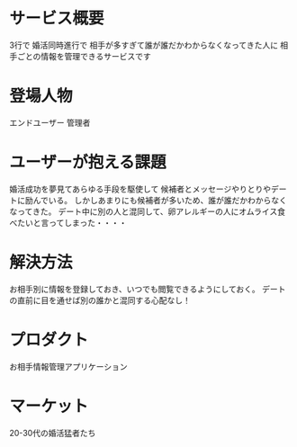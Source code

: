 # サービス概要
3行で
婚活同時進行で
相手が多すぎて誰が誰だかわからなくなってきた人に
相手ごとの情報を管理できるサービスです
  
# 登場人物
エンドユーザー
管理者
  
# ユーザーが抱える課題
婚活成功を夢見てあらゆる手段を駆使して
候補者とメッセージやりとりやデートに励んでいる。
しかしあまりにも候補者が多いため、誰が誰だかわからなくなってきた。
デート中に別の人と混同して、卵アレルギーの人にオムライス食べたいと言ってしまった・・・・
  
# 解決方法
お相手別に情報を登録しておき、いつでも閲覧できるようにしておく。
デートの直前に目を通せば別の誰かと混同する心配なし！
  
# プロダクト
お相手情報管理アプリケーション
  
# マーケット
20-30代の婚活猛者たち